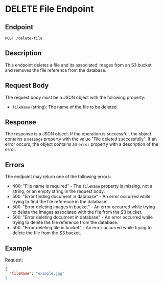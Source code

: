 # DELETE File Endpoint

## Endpoint

`POST /delete-file`

## Description

This endpoint deletes a file and its associated images from an S3 bucket and removes the file reference from the database.

## Request Body

The request body must be a JSON object with the following property:

- `fileName` (string): The name of the file to be deleted.

## Response

The response is a JSON object. If the operation is successful, the object contains a `message` property with the value "File deleted successfully". If an error occurs, the object contains an `error` property with a description of the error.

## Errors

The endpoint may return one of the following errors:

- 400: "File name is required" - The `fileName` property is missing, not a string, or an empty string in the request body.
- 500: "Error finding document in database" - An error occurred while trying to find the file reference in the database.
- 500: "Error deleting images in bucket" - An error occurred while trying to delete the images associated with the file from the S3 bucket.
- 500: "Error deleting document in database" - An error occurred while trying to delete the file reference from the database.
- 500: "Error deleting file in bucket" - An error occurred while trying to delete the file from the S3 bucket.

## Example

Request:

```json
{
  "fileName": "example.jpg"
}
```
